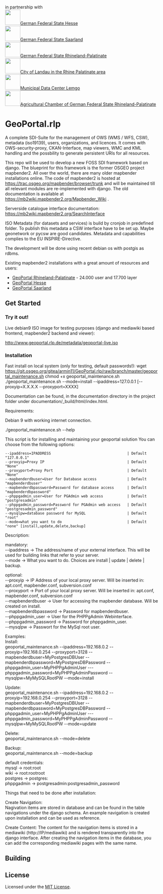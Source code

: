 <p>in partnership with <br>
<img src="https://upload.wikimedia.org/wikipedia/commons/thumb/c/cd/Coat_of_arms_of_Hesse.svg/165px-Coat_of_arms_of_Hesse.svg.png" height="50"/><a href="https:/www.hessen.de" target="_blank">German Federal State Hesse</a><br>
<img src="https://upload.wikimedia.org/wikipedia/commons/thumb/8/8e/Wappen_des_Saarlands.svg/120px-Wappen_des_Saarlands.svg.png" height="50"/><a href="https:/www.saarland.de" target="_blank">German Federal State Saarland</a><br>
<img src="https://upload.wikimedia.org/wikipedia/commons/thumb/8/89/Coat_of_arms_of_Rhineland-Palatinate.svg/165px-Coat_of_arms_of_Rhineland-Palatinate.svg.png" height="50"/><a href="https:/www.rlp.de" target="_blank">German Federal State Rhineland-Palatinate</a><br>
<img src="https://upload.wikimedia.org/wikipedia/commons/thumb/7/75/DEU_Landau_in_der_Pfalz_COA.svg/210px-DEU_Landau_in_der_Pfalz_COA.svg.png" height="50"/><a href="https:/www.landau.de" target="_blank">City of Landau in the Rhine Palatinate area</a><br>
<img src="https://upload.wikimedia.org/wikipedia/de/thumb/0/06/Kommunales_Rechenzentrum_Minden-Ravensberg-Lippe_Logo.svg/330px-Kommunales_Rechenzentrum_Minden-Ravensberg-Lippe_Logo.svg.png" height="50"/><a href="https:/www.krz.de" target="_blank">Municipal Data Center Lemgo</a><br>
<img src="https://www.lwk-rlp.de/typo3temp/_processed_/7/d/csm_logo_dummy_3b48412330.png" height="50"/><a href="https://www.lwk-rlp.de" target="_blank">Agricultural Chamber of German Federal State Rhineland-Palatinate</a><br>
</p>

# GeoPortal.rlp

A complete SDI-Suite for the management of OWS (WMS / WFS, CSW), metadata (iso19139), users, organizations, and licences. It comes with OWS-security-proxy, CKAN-Interface, map viewers, WMC and KML handling and the possbility to generate persistent URIs for all resources.

This repo will be used to develop a new FOSS SDI framework based on django. The blueprint for this framework is the former OSGEO project mapbender2. All over the world, there are many older mapbender installations online. The code of mapbender2 is hosted at https://trac.osgeo.org/mapbender/browser/trunk and will be maintained till all relevant modules are re-implemented with django. The old documentation is available at https://mb2wiki.mapbender2.org/Mapbender_Wiki .

Serverside catalogue interface documentation: https://mb2wiki.mapbender2.org/SearchInterface

ISO Metadata (for datasets and services) is build by cronjob in predefined folder. To publish this metadata a CSW interface have to be set up. Maybe geonetwork or pycsw are good candidates. Metadata and capabilities complies to the EU INSPIRE-Directive.

The development will be done using recent debian os with postgis as rdbms.

Existing mapbender2 installations with a great amount of resources and users:

- [GeoPortal Rhineland-Palatinate](http://www.geoportal.rlp.de) - 24.000 user and 17.700 layer
- [GeoPortal Hesse](http://www.geoportal.hessen.de)
- [GeoPortal Saarland](http://www.geoportal.saarland.de)

## Get Started

### Try it out!

Live debian9 ISO image for testing purposes (django and mediawiki based frontend, mapbender2 backend and viewer):

http://www.geoportal.rlp.de/metadata/geoportal-live.iso

### Installation

Fast install on local system (only for testing, default passwords!):
    wget https://git.osgeo.org/gitea/armin11/GeoPortal.rlp/raw/branch/master/geoportal_maintenance.sh
    chmod +x geoportal_maintenance.sh
    ./geoportal_maintenance.sh --mode=install --ipaddress=127.0.0.1 [--proxyip=X.X.X.X --proxyport=XXXX]

Documentation can be found, in the documentation directory in the project folder under documentation/_build/html/index.html.


Requirements:

Debian 9 with working internet connection.

./geoportal_maintenance.sh --help

This script is for installing and maintaining your geoportal solution
You can choose from the following options:

	--ipaddress=IPADDRESS                                   | Default "127.0.0.1"
	--proxyip=Proxy IP                                      | Default "None"
	--proxyport=Proxy Port                                  | Default "None"
	--mapbenderdbuser=User for Database access              | Default "mapbenderdbuser"
	--mapbenderdbpassword=Password for database access      | Default "mapbenderdbpassword"
	--phppgadmin_user=User for PGAdmin web access           | Default "postgresadmin"
	--phppgadmin_password=Password for PGAdmin web access   | Default "postgresadmin_password"
	--mysqlpw=database password for MySQL                   | Default "root"
	--mode=what you want to do                              | Default "none" [install,update,delete,backup]
  
Description:  

mandatory:  
--ipaddress             -> The address/name of your external interface. This will be used for building links that refer to your server.  
--mode                  -> What you want to do. Choices are install | update | delete | backup.  
  
optional:  
--proxyip               -> IP Address of your local proxy server. Will be inserted in: apt.conf, mapbender.conf, subversion.conf  
--proxyport             -> Port of your local proxy server. Will be inserted in: apt.conf, mapbender.conf, subversion.conf  
--mapbenderdbuser       -> User for accessing the mapbender database. Will be created on install.  
--mapbenderdbpassword   -> Password for mapbenderdbuser.  
--phppgadmin_user       -> User for the PHPPgAdmin Webinterface.  
--phppgadmin_password   -> Password for phppgadmin_user.  
--mysqlpw               -> Passwort for the MySql root user.

Examples:  
Install:  
    geoportal_maintenance.sh --ipaddress=192.168.0.2 --proxyip=192.168.0.254 --proxyport=3128 --mapbenderdbuser=MyPostgresDBUser --mapbenderdbpassword=MyPostgresDBPassword --phppgadmin_user=MyPHPPgAdminUser ---phppgadmin_password=MyPHPPgAdminPassword --mysqlpw=MyMySQLRootPW --mode=install
    
Update:  
    geoportal_maintenance.sh --ipaddress=192.168.0.2 --proxyip=192.168.0.254 --proxyport=3128 --mapbenderdbuser=MyPostgresDBUser --mapbenderdbpassword=MyPostgresDBPassword --phppgadmin_user=MyPHPPgAdminUser ---phppgadmin_password=MyPHPPgAdminPassword --mysqlpw=MyMySQLRootPW --mode=update
    
Delete:  
    geoportal_maintenance.sh --mode=delete

Backup:  
    geoportal_maintenance.sh --mode=backup

default credentials:  
mysql       -> root:root  
wiki        -> root:rootroot  
postgres    -> postgres:  
phppgadmin  -> postgresadmin:postgresadmin_password

Things that need to be done after installation:  

Create Navigation:  
Nagivation items are stored in database and can be found in the table navigations under the django schema.
An example navigation is created upon installation and can be used as reference.

Create Content:
The content for the navigation items is stored in a mediawiki (http://IP/mediawiki) and is rendered transparently into the django interface. After creating the navigation items in the database, you can add the corresponding mediawiki pages with the same name.






## Building

## License

Licensed under the [MIT License](https://en.wikipedia.org/wiki/MIT_License).

